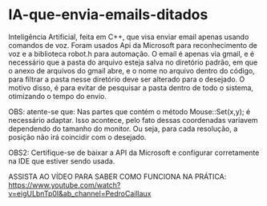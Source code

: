# IA-que-envia-emails-ditados
Inteligência Artificial, feita em C++, que visa enviar email apenas usando comandos de voz. Foram usados Api da Microsoft para reconhecimento de voz e a biblioteca robot.h para automação. O email é apenas via gmail, e é necessário que a pasta do arquivo esteja salva no diretório padrão, em que o anexo de arquivos do gmail abre, e o nome no arquivo dentro do código, para filtrar a pasta nesse diretório deve ser alterado para o desejado. O motivo disso, é para evitar de pesquisar a pasta dentro de todo o sistema, otimizando o tempo do envio.


OBS: atente-se que: Nas partes que contém o método Mouse::Set(x,y); é necessário adaptar. Isso acontece, pelo fato dessas coordenadas variavem dependendo do tamanho do monitor. Ou seja, para cada resolução, a posição não irá coincidir com o desejado.

OBS2: Certifique-se de baixar a API da Microsoft e configurar corretamente na IDE que estiver sendo usada.

ASSISTA AO VÍDEO PARA SABER COMO FUNCIONA NA PRÁTICA: https://www.youtube.com/watch?v=eigULbnTp0I&ab_channel=PedroCaillaux

